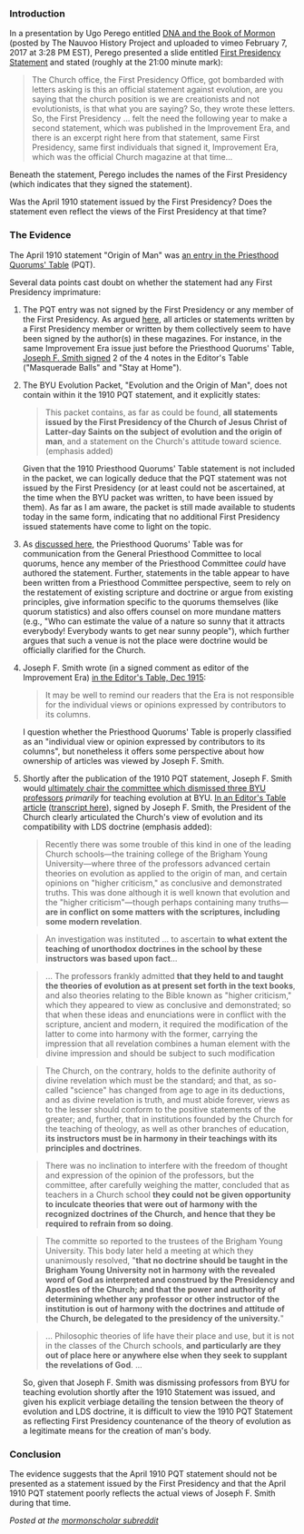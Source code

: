 ### Introduction

In a presentation by Ugo Perego entitled [DNA and the Book of Mormon](https://vimeo.com/202998094) (posted by The Nauvoo History Project and uploaded to vimeo February 7, 2017 at 3:28 PM EST), Perego presented a slide entitled [First Presidency Statement](https://i.redd.it/wipt3l0cdz411.png) and stated (roughly at the 21:00 minute mark):

> The Church office, the First Presidency Office, got bombarded with letters asking is this an official statement against evolution, are you saying that the church position is we are creationists and not evolutionists, is that what you are saying?  So, they wrote these letters.  So, the First Presidency ... felt the need the following year to make a second statement, which was published in the Improvement Era, and there is an excerpt right here from that statement, same First Presidency, same first individuals that signed it, Improvement Era, which was the official Church magazine at that time...

Beneath the statement, Perego includes the names of the First Presidency (which indicates that they signed the statement).

Was the April 1910 statement issued by the First Presidency?  Does the statement even reflect the views of the First Presidency at that time?

### The Evidence

The April 1910 statement "Origin of Man" was [an entry in the Priesthood Quorums' Table](https://archive.org/stream/improvementera1306unse#page/570/mode/2up) (PQT).

Several data points cast doubt on whether the statement had any First Presidency imprimature:

1. The PQT entry was not signed by the First Presidency or any member of the First Presidency.  As argued [here](http://ldsanswers.org/a-response-to-the-erroneously-attributed-1910-first-presidency-message/), all articles or statements written by a First Presidency member or written by them collectively seem to have been signed by the author(s) in these magazines. For instance, in the same Improvement Era issue just before the Priesthood Quorums' Table, [Joseph F. Smith signed](https://archive.org/stream/improvementera1306unse#page/564/mode/2up) 2 of the 4 notes in the Editor's Table ("Masquerade Balls" and "Stay at Home").

2. The BYU Evolution Packet, "Evolution and the Origin of Man", does not contain within it the 1910 PQT statement, and it explicitly states:

    > This packet contains, as far as could be found, **all statements issued by the First Presidency of the Church of Jesus Christ of Latter-day Saints on the subject of evolution and the origin of man**, and a statement on the Church's attitude toward science. (emphasis added)

    Given that the 1910 Priesthood Quorums' Table statement is not included in the packet, we can logically deduce that the PQT statement was not issued by the First Presidency (or at least could not be ascertained, at the time when the BYU packet was written, to have been issued by them).  As far as I am aware, the packet is still made available to students today in the same form, indicating that no additional First Presidency issued statements have come to light on the topic.

3. As [discussed here](http://ldsanswers.org/a-response-to-the-erroneously-attributed-1910-first-presidency-message/), the Priesthood Quorums' Table was for communication from the General Priesthood Committee to local quorums, hence any member of the Priesthood Committee _could_ have authored the statement.  Further, statements in the table appear to have been written from a Priesthood Committee perspective, seem to rely on the restatement of existing scripture and doctrine or argue from existing principles, give information specific to the quorums themselves (like quorum statistics) and also offers counsel on more mundane matters (e.g., "Who can estimate the value of a nature so sunny that it attracts everybody!  Everybody wants to get near sunny people"), which further argues that such a venue is not the place were doctrine would be officially clarified for the Church.

4. Joseph F. Smith wrote (in a signed comment as editor of the Improvement Era) [in the Editor's Table, Dec 1915](https://archive.org/stream/improvementera1902unse#page/174/mode/2up/search/not+responsible+for+the+individual+views):

    > It may be well to remind our readers that the Era is not responsible for the individual views or opinions expressed by contributors to its columns.

    I question whether the Priesthood Quorums' Table is properly classified as an "individual view or opinion expressed by contributors to its columns", but nonetheless it offers some perspective about how ownership of articles was viewed by Joseph F. Smith.  

5. Shortly after the publication of the 1910 PQT statement, Joseph F. Smith would [ultimately chair the committee which dismissed three BYU professors](http://signaturebookslibrary.org/the-1911-evolution-controversy-at-brigham-young-university/) _primarily_ for teaching evolution at BYU.  [In an Editor's Table article](https://archive.org/stream/improvementera1406unse#page/548/mode/2up) ([transcript here](https://mormonevolution.blogspot.com/2005/11/joseph-f-smith-tale-of-two-letters-pt.html)), signed by Joseph F. Smith, the President of the Church clearly articulated the Church's view of evolution and its compatibility with LDS doctrine (emphasis added):
    
    > Recently there was some trouble of this kind in one of the leading Church schools—the training college of the Brigham Young University—where three of the professors advanced certain theories on evolution as applied to the origin of man, and certain opinions on "higher criticism," as conclusive and demonstrated truths. This was done although it is well known that evolution and the "higher criticism"—though perhaps containing many truths—**are in conflict on some matters with the scriptures, including some modern revelation**.

    > An investigation was instituted ... to ascertain **to what extent the teaching of unorthodox doctrines in the school by these instructors was based upon fact**...

    > ... The professors frankly admitted **that they held to and taught the theories of evolution as at present set forth in the text books**, and also theories relating to the Bible known as "higher criticism," which they appeared to view as conclusive and demonstrated; so that when these ideas and enunciations were in conflict with the scripture, ancient and modern, it required the modification of the latter to come into harmony with the former, carrying the impression that all revelation combines a human element with the divine impression and should be subject to such modification

    > The Church, on the contrary, holds to the definite authority of divine revelation which must be the standard; and that, as so-called "science" has changed from age to age in its deductions, and as divine revelation is truth, and must abide forever, views as to the lesser should conform to the positive statements of the greater; and, further, that in institutions founded by the Church for the teaching of theology, as well as other branches of education, **its instructors must be in harmony in their teachings with its principles and doctrines**.

    > There was no inclination to interfere with the freedom of thought and expression of the opinion of the professors, but the committee, after carefully weighing the matter, concluded that as teachers in a Church school **they could not be given opportunity to inculcate theories that were out of harmony with the recognized doctrines of the Church, and hence that they be required to refrain from so doing**.

    > The committe so reported to the trustees of the Brigham Young University. This body later held a meeting at which they unanimously resolved, "**that no doctrine should be taught in the Brigham Young University not in harmony with the revealed word of God as interpreted and construed by the Presidency and Apostles of the Church; and that the power and authority of determining whether any professor or other instructor of the institution is out of harmony with the doctrines and attitude of the Church, be delegated to the presidency of the university.**"

    > ... Philosophic theories of life have their place and use, but it is not in the classes of the Church schools, **and particularly are they out of place here or anywhere else when they seek to supplant the revelations of God**. ...

    So, given that Joseph F. Smith was dismissing professors from BYU for teaching evolution shortly after the 1910 Statement was issued, and given his explicit verbiage detailing the tension between the theory of evolution and LDS doctrine, it is difficult to view the 1910 PQT Statement as reflecting First Presidency countenance of the theory of evolution as a legitimate means for the creation of man's body.

### Conclusion

The evidence suggests that the April 1910 PQT statement should not be presented as a statement issued by the First Presidency and that the April 1910 PQT statement poorly reflects the actual views of Joseph F. Smith during that time.

_Posted at the [mormonscholar subreddit](https://www.reddit.com/r/mormonscholar/comments/8sad9g/the_april_1910_priesthood_quorums_table_statement/)_
